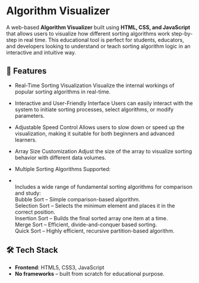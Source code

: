 #  Algorithm Visualizer

A web-based **Algorithm Visualizer** built using **HTML, CSS, and JavaScript** that allows users to visualize how different sorting algorithms work step-by-step in real time. This educational tool is perfect for students, educators, and developers looking to understand or teach sorting algorithm logic in an interactive and intuitive way.

## 🚀 Features

-  Real-Time Sorting Visualization
      Visualize the internal workings of popular sorting algorithms in real-time.    
-  Interactive and User-Friendly Interface
      Users can easily interact with the system to initiate sorting processes, select algorithms, or modify parameters.  
-  Adjustable Speed Control
      Allows users to slow down or speed up the visualization, making it suitable for both beginners and advanced learners.
-  Array Size Customization
      Adjust the size of the array to visualize sorting behavior with different data volumes.
    
-  Multiple Sorting Algorithms Supported:
-  <br/>
      Includes a wide range of fundamental sorting algorithms for comparison and study:<br/>
        Bubble Sort – Simple comparison-based algorithm.
   <br/>
        Selection Sort – Selects the minimum element and places it in the correct position.<br/>
        Insertion Sort – Builds the final sorted array one item at a time.<br/>
        Merge Sort – Efficient, divide-and-conquer based sorting.<br/>
        Quick Sort – Highly efficient, recursive partition-based algorithm.

## 🛠 Tech Stack

- **Frontend**: HTML5, CSS3, JavaScript  
- **No frameworks** – built from scratch for educational purpose.
